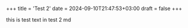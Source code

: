 +++
title = 'Test 2'
date = 2024-09-10T21:47:53+03:00
draft = false
+++

this is test text in test 2 md
